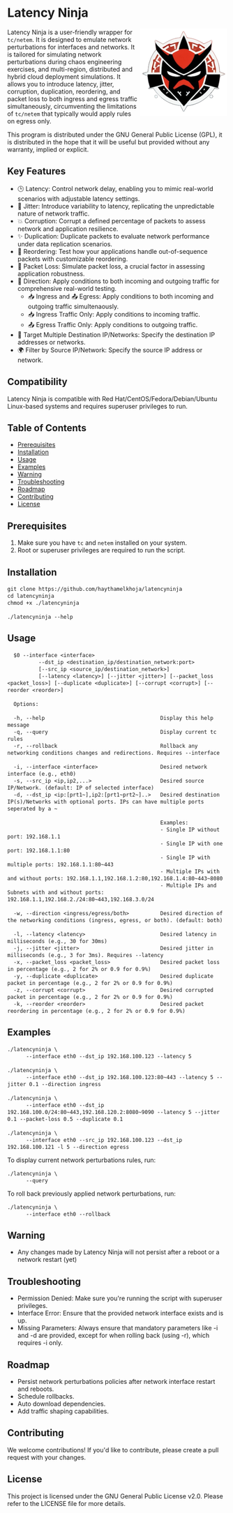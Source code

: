 # Latency Ninja

<img src="latencyninjalogosmall.png" alt="Latency Ninja" align="right" />  Latency Ninja is a user-friendly wrapper for `tc/netem`. It is designed to emulate network perturbations for interfaces and networks. It is tailored for simulating network perturbations during chaos engineering exercises, and multi-region, distributed and hybrid cloud deployment simulations. It allows you to introduce latency, jitter, corruption, duplication, reordering, and packet loss to both ingress and egress traffic simultaneously, circumventing the limitations of `tc/netem` that typically would apply rules on egress only. 

This program is distributed under the GNU General Public License (GPL), it is distributed in the hope that it will be useful but provided without any warranty, implied or explicit.

## Key Features

* 🕒 Latency: Control network delay, enabling you to mimic real-world scenarios with adjustable latency settings.
* 🔄 Jitter: Introduce variability to latency, replicating the unpredictable nature of network traffic.
* 💥 Corruption: Corrupt a defined percentage of packets to assess network and application resilience.
* ✨ Duplication: Duplicate packets to evaluate network performance under data replication scenarios.
* 🔀 Reordering: Test how your applications handle out-of-sequence packets with customizable reordering.
* 👻 Packet Loss: Simulate packet loss, a crucial factor in assessing application robustness.
* 🧭 Direction: Apply conditions to both incoming and outgoing traffic for comprehensive real-world testing. 
  * 📥 Ingress and 📤 Egress: Apply conditions to both incoming and outgoing traffic simultenaously. 
  * 📥 Ingress Traffic Only: Apply conditions to incoming traffic.
  * 📤 Egress Traffic Only: Apply conditions to outgoing traffic.
* 🎯 Target Multiple Destination IP/Networks: Specify the destination IP addresses or networks.
* 🌍 Filter by Source IP/Network: Specify the source IP address or network.

## Compatibility

Latency Ninja is compatible with Red Hat/CentOS/Fedora/Debian/Ubuntu Linux-based systems and requires superuser privileges to run.

## Table of Contents

- [Prerequisites](#prerequisites)
- [Installation](#installation)
- [Usage](#usage)
- [Examples](#Examples)
- [Warning](#warning)
- [Troubleshooting](#troubleshooting)
- [Roadmap](#Roadmap)
- [Contributing](#contributing)
- [License](#license)

## Prerequisites

1. Make sure you have `tc` and `netem` installed on your system.
2. Root or superuser privileges are required to run the script.

## Installation

    git clone https://github.com/haythamelkhoja/latencyninja
    cd latencyninja
    chmod +x ./latencyninja    

    ./latencyninja --help

 ## Usage
          
      $0 --interface <interface> 
              --dst_ip <destination_ip/destination_network:port> 
              [--src_ip <source_ip/destination_network>] 
              [--latency <latency>] [--jitter <jitter>] [--packet_loss <packet_loss>] [--duplicate <duplicate>] [--corrupt <corrupt>] [--reorder <reorder>]

      Options:

      -h, --help                                     Display this help message
      -q, --query                                    Display current tc rules
      -r, --rollback                                 Rollback any networking conditions changes and redirections. Requires --interface

      -i, --interface <interface>                    Desired network interface (e.g., eth0)
      -s, --src_ip <ip,ip2,...>                      Desired source IP/Network. (default: IP of selected interface)
      -d, --dst_ip <ip:[prt1~],ip2:[prt1~prt2~]..>   Desired destination IP(s)/Networks with optional ports. IPs can have multiple ports seperated by a ~

                                                     Examples:
                                                     - Single IP without port: 192.168.1.1
                                                     - Single IP with one port: 192.168.1.1:80
                                                     - Single IP with multiple ports: 192.168.1.1:80~443
                                                     - Multiple IPs with and without ports: 192.168.1.1,192.168.1.2:80,192.168.1.4:80~443~8080
                                                     - Multiple IPs and Subnets with and without ports: 192.168.1.1,192.168.2./24:80~443,192.168.3.0/24    

      -w, --direction <ingress/egress/both>          Desired direction of the networking conditions (ingress, egress, or both). (default: both)

      -l, --latency <latency>                        Desired latency in milliseconds (e.g., 30 for 30ms)
      -j, --jitter <jitter>                          Desired jitter in milliseconds (e.g., 3 for 3ms). Requires --latency
      -x, --packet_loss <packet_loss>                Desired packet loss in percentage (e.g., 2 for 2% or 0.9 for 0.9%)
      -y, --duplicate <duplicate>                    Desired duplicate packet in percentage (e.g., 2 for 2% or 0.9 for 0.9%)
      -z, --corrupt <corrupt>                        Desired corrupted packet in percentage (e.g., 2 for 2% or 0.9 for 0.9%)
      -k, --reorder <reorder>                        Desired packet reordering in percentage (e.g., 2 for 2% or 0.9 for 0.9%)

## Examples

    ./latencyninja \ 
          --interface eth0 --dst_ip 192.168.100.123 --latency 5 

    ./latencyninja \ 
          --interface eth0 --dst_ip 192.168.100.123:80~443 --latency 5 --jitter 0.1 --direction ingress

    ./latencyninja \ 
          --interface eth0 --dst_ip 192.168.100.0/24:80~443,192.168.120.2:8080~9090 --latency 5 --jitter 0.1 --packet-loss 0.5 --duplicate 0.1

    ./latencyninja \
          --interface eth0 --src_ip 192.168.100.123 --dst_ip 192.168.100.121 -l 5 --direction egress

To display current network perturbations rules, run:

    ./latencyninja \
          --query

To roll back previously applied network perturbations, run:

    ./latencyninja \
          --interface eth0 --rollback

## Warning
- Any changes made by Latency Ninja will not persist after a reboot or a network restart (yet)

## Troubleshooting
 - Permission Denied: Make sure you're running the script with superuser privileges.
 - Interface Error: Ensure that the provided network interface exists and is up.
 - Missing Parameters: Always ensure that mandatory parameters like -i and -d are provided, except for when rolling back (using -r), which requires -i only.

## Roadmap
- Persist network perturbations policies after network interface restart and reboots.
- Schedule rollbacks.
- Auto download dependencies.
- Add traffic shaping capabilities.

## Contributing
We welcome contributions! If you'd like to contribute, please create a pull request with your changes.

## License
This project is licensed under the GNU General Public License v2.0. Please refer to the LICENSE file for more details.